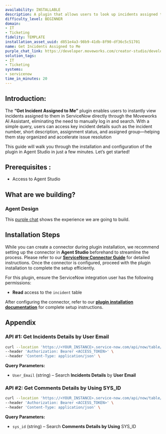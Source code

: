 ```yaml
---
availability: INSTALLABLE
description: A plugin that allows users to look up incidents assigned to them.
difficulty_level: BEGINNER
domain:
- IT
- Ticketing
fidelity: TEMPLATE
installation_asset_uuid: d851e4a3-98b9-41db-8f90-df36c5c51701
name: Get Incidents Assigned to Me
purple_chat_link: https://developer.moveworks.com/creator-studio/developer-tools/purple-chat/?conversation=%7B%22startTimestamp%22%3A%2211%3A43+AM%22%2C%22messages%22%3A%5B%7B%22parts%22%3A%5B%7B%22richText%22%3A%22%3Cp%3EShow+me+the+incidents+assigned+to+me%3C%2Fp%3E%22%7D%5D%2C%22role%22%3A%22user%22%7D%2C%7B%22parts%22%3A%5B%7B%22reasoningSteps%22%3A%5B%7B%22richText%22%3A%22%3Cp%3ESearching+for+incidents+assigned+to+you+in+ServiceNow%3C%2Fp%3E%22%2C%22status%22%3A%22success%22%7D%5D%7D%2C%7B%22richText%22%3A%22%3Cp%3EI+found+3+incidents+assigned+to+you+in+%3Cb%3EServiceNow%3C%2Fb%3E%3A%3C%2Fp%3E%3Cul%3E%3Cli%3EINC0010023+-+Email+server+is+down%3C%2Fli%3E%3Cli%3EINC0010045+-+User+unable+to+log+in+to+VPN%3C%2Fli%3E%3Cli%3EINC0010051+-+Printer+in+Building+B+is+not+working%3C%2Fli%3E%3C%2Ful%3E%22%7D%2C%7B%22citations%22%3A%5B%7B%22citationTitle%22%3A%22INC0010023%22%2C%22connectorName%22%3A%22servicenow%22%7D%2C%7B%22citationTitle%22%3A%22INC0010045%22%2C%22connectorName%22%3A%22servicenow%22%7D%2C%7B%22citationTitle%22%3A%22INC0010051%22%2C%22connectorName%22%3A%22servicenow%22%7D%5D%7D%2C%7B%22buttons%22%3A%5B%5D%7D%5D%2C%22role%22%3A%22assistant%22%7D%5D%7D
solution_tags:
- IT
- Ticketing
systems:
- servicenow
time_in_minutes: 20
---
```


## **Introduction:**

The **“Get Incident Assigned to Me”** plugin enables users to instantly view incidents assigned to them in ServiceNow directly through the Moveworks AI Assistant, eliminating the need to manually log in and search. With a simple query, users can access key incident details such as the incident number, short description, assignment status, and assigned group—helping them stay organized and accelerate issue resolution

This guide will walk you through the installation and configuration of the plugin in Agent Studio in just a few minutes. Let’s get started!

## **Prerequisites :**

- Access to Agent Studio

## **What are we building?**

### **Agent Design**

This [purple chat](https://developer.moveworks.com/creator-studio/developer-tools/purple-chat/?conversation=%7B%22startTimestamp%22%3A%2211%3A43+AM%22%2C%22messages%22%3A%5B%7B%22parts%22%3A%5B%7B%22richText%22%3A%22%3Cp%3EShow+me+the+incidents+assigned+to+me%3C%2Fp%3E%22%7D%5D%2C%22role%22%3A%22user%22%7D%2C%7B%22parts%22%3A%5B%7B%22reasoningSteps%22%3A%5B%7B%22richText%22%3A%22%3Cp%3ESearching+for+incidents+assigned+to+you+in+ServiceNow%3C%2Fp%3E%22%2C%22status%22%3A%22success%22%7D%5D%7D%2C%7B%22richText%22%3A%22%3Cp%3EI+found+3+incidents+assigned+to+you+in+%3Cb%3EServiceNow%3C%2Fb%3E%3A%3C%2Fp%3E%3Cul%3E%3Cli%3EINC0010023+-+Email+server+is+down%3C%2Fli%3E%3Cli%3EINC0010045+-+User+unable+to+log+in+to+VPN%3C%2Fli%3E%3Cli%3EINC0010051+-+Printer+in+Building+B+is+not+working%3C%2Fli%3E%3C%2Ful%3E%22%7D%2C%7B%22citations%22%3A%5B%7B%22citationTitle%22%3A%22INC0010023%22%2C%22connectorName%22%3A%22servicenow%22%7D%2C%7B%22citationTitle%22%3A%22INC0010045%22%2C%22connectorName%22%3A%22servicenow%22%7D%2C%7B%22citationTitle%22%3A%22INC0010051%22%2C%22connectorName%22%3A%22servicenow%22%7D%5D%7D%2C%7B%22buttons%22%3A%5B%5D%7D%5D%2C%22role%22%3A%22assistant%22%7D%5D%7D) shows the experience we are going to build.

## **Installation Steps**

While you can create a connector during plugin installation, we recommend setting up the connector in **Agent Studio** beforehand to streamline the process. Please refer to our [**ServiceNow Connector Guide**](https://developer.moveworks.com/marketplace/package/?id=servicenow&hist=home%2Cbrws#how-to-implement) for detailed instructions. Once the connector is configured, proceed with the plugin installation to complete the setup efficiently.

For this plugin, ensure the ServiceNow integration user has the following permissions:

- **Read** access to the `incident` table

After configuring the connector, refer to our [**plugin installation documentation**](https://help.moveworks.com/docs/ai-agent-marketplace-installation) for complete setup instructions.

## **Appendix**

### **API #1: Get Incidents Details by User Email**

```bash
curl --location 'https://<YOUR_INSTANCE>.service-now.com/api/now/table/incident?sysparm_query=assigned_to.email%3D<USER_EMAIL>&sysparm_fields=number%2Cshort_description%2Curgency%2Cstate%2Cdescription%2Csys_id' \
--header 'Authorization: Bearer <ACCESS_TOKEN>' \
--header 'Content-Type: application/json' \

```

**Query Parameters:**

- `User_Email` (string) – Search **Incidents Details** by **User Email**

### **API #2: Get Comments Details by Using** SYS_ID

```bash
curl --location 'https://<YOUR_INSTANCE>.service-now.com/api/now/table/sys_journal_field?sysparm_query=element_id=<SYS_ID>' \
--header 'Authorization: Bearer <ACCESS_TOKEN>' \
--header 'Content-Type: application/json' \

```

**Query Parameters:**

- `sys_id` (string) – Search **Comments Details by Using** SYS_ID
